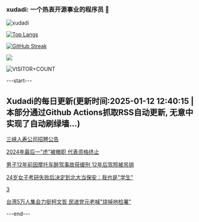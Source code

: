 ### xudadi: 一个热衷开源事业的程序员 👋

![xudadi](https://github-readme-stats-git-masterorgs-github-readme-stats-team.vercel.app/api?username=xudadi)

[![Top Langs](https://github-readme-stats.vercel.app/api/top-langs/?username=xudadi)](https://github.com/anuraghazra/github-readme-stats)

[![GitHub Streak](https://streak-stats.demolab.com?user=xudadi&locale=zh_Hans)](https://git.io/streak-stats)

![](https://raw.githubusercontent.com/xudadi/xudadi/main/assets/github-contribution-grid-snake.svg)

![VISITOR+COUNT](https://komarev.com/ghpvc/?username=xudadi&label=VISITOR+COUNT)


---start---

## Xudadi的每日更新(更新时间:2025-01-12 12:40:15 | 本部分通过Github Actions抓取RSS自动更新, 无意中实现了自动刷绿墙...)

[三峡人寿公司招聘公告](https://www.gongkaoleida.com/article/2262431)

[2024年最后一"虎"被撤职 代表资格终止](https://m.163.com/news/article/JLMGT7HM0001899O.html)

[男子12年前因摩托车醉驾事故获缓刑 12年后驾照被吊销](https://m.163.com/news/article/JLLIEO33053469KC.html)

[24岁女子考研失败后决定到北大当保安：我也是"学生"](https://m.163.com/news/article/JLLPUV3B0550B6IS.html)

[3](https://m.163.com/touch/news/sub/domestic)

[台湾5万人集会力挺柯文哲 民进党元老喊"烧掉地检署"](https://m.163.com/news/article/JLL39BGS055080L4.html)

---end---
